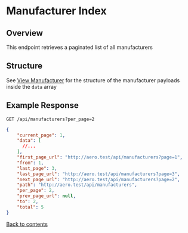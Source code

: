 # Manufacturer Index

## Overview

This endpoint retrieves a paginated list of all manufacturers

## Structure

See [View Manufacturer](VIEW.md) for the structure of the manufacturer payloads inside the `data` array

## Example Response

```http request
GET /api/manufacturers?per_page=2
```

```json lines
{
    "current_page": 1,
    "data": [
      //...
    ],
    "first_page_url": "http://aero.test/api/manufacturers?page=1",
    "from": 1,
    "last_page": 3,
    "last_page_url": "http://aero.test/api/manufacturers?page=3",
    "next_page_url": "http://aero.test/api/manufacturers?page=2",
    "path": "http://aero.test/api/manufacturers",
    "per_page": 2,
    "prev_page_url": null,
    "to": 2,
    "total": 5
}
```

[Back to contents](../../README.md#table-of-contents)
